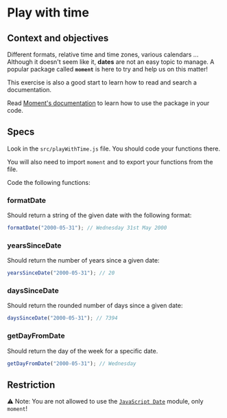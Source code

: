 # Play with time

## Context and objectives

Different formats, relative time and time zones, various calendars ... Although it doesn't seem like it, **dates** are not an easy topic to manage.
A popular package called **`moment`** is here to try and help us on this matter!

This exercise is also a good start to learn how to read and search a documentation.

Read [Moment's documentation](https://momentjs.com/) to learn how to use the package in your code.

## Specs

Look in the `src/playWithTime.js` file. You should code your functions there.

You will also need to import `moment` and to export your functions from the file.

Code the following functions:

### formatDate

Should return a string of the given date with the following format:

```js
formatDate("2000-05-31"); // Wednesday 31st May 2000
```

### yearsSinceDate

Should return the number of years since a given date:

```js
yearsSinceDate("2000-05-31"); // 20
```

### daysSinceDate

Should return the rounded number of days since a given date:

```js
daysSinceDate("2000-05-31"); // 7394
```

### getDayFromDate

Should return the day of the week for a specific date.

```js
getDayFromDate("2000-05-31"); // Wednesday
```

## Restriction

⚠️ Note: You are not allowed to use the [`JavaScript Date`](https://developer.mozilla.org/en-US/docs/Web/JavaScript/Reference/Global_Objects/Date) module, only `moment`!
